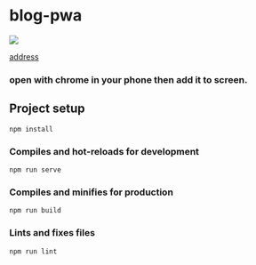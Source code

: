 <p align="center">
<h1>blog-pwa</h1>
<a href="https://travis-ci.org/hellomrbigshot/blog-pwa"><img src="https://travis-ci.org/hellomrbigshot/blog-pwa.svg?branch=master" /></a>
</p>


[address](m.hellomrbigbigshot.xyz)
### open with chrome in your phone then add it to screen.

## Project setup
```
npm install
```

### Compiles and hot-reloads for development
```
npm run serve
```

### Compiles and minifies for production
```
npm run build
```

### Lints and fixes files
```
npm run lint
```
